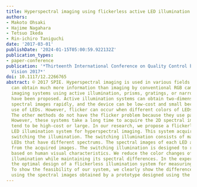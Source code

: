 ```yaml
---
title: Hyperspectral imaging using flickerless active LED illumination
authors:
- Makoto Ohsaki
- Hajime Nagahara
- Tetsuo Ikeda
- Rin-ichiro Taniguchi
date: '2017-03-01'
publishDate: '2024-01-15T05:00:59.922132Z'
publication_types:
- paper-conference
publication: '*Thirteenth International Conference on Quality Control by Artificial
  Vision 2017*'
doi: 10.1117/12.2266765
abstract: © 2017 SPIE. Hyperspectral imaging is used in various fields because it
  can obtain much more information than imaging by conventional RGB cameras. Hyperspectral
  imaging systems using active illumination, prisms, gratings, or narrowband filters
  have been proposed. Active illumination systems can obtain two-dimensional (2D)
  spectral images rapidly, and the device can be low-cost and small because of the
  use of LEDs. However, flicker can occur when different colors of LEDs are switched.
  The other methods do not have the flicker problem because they use passive imaging.
  However, these systems take a long time to acquire the 2D spectral images, or they
  tend to be high-cost or large. In our research, we propose a flickerless active
  LED illumination system for hyperspectral imaging. This system acquires images while
  switching the illumination. The switching illumination consists of many narrowband
  LEDs that have different spectrums. The spectral images of each LED are reconstructed
  from the acquired images. The switching illumination is designed to reduce the flicker
  based on human visual characteristics. We reduce the color changes of the switching
  illumination while maintaining its spectral differences. In the experiment, we obtain
  the optimal design of a flickerless illumination system for measuring oxygen saturation.
  To show the feasibility of our system, we clearly show the difference in saturation
  using the spectral images obtained by a prototype designed using the proposed method.
---
```

